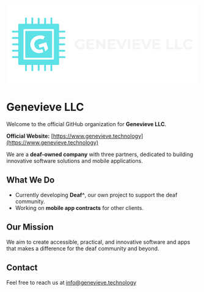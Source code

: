 <p align="center">
  <img src="Geevee website footer logo.png" alt="Genevieve LLC Logo" width="1000">
</p>


# Genevieve LLC

Welcome to the official GitHub organization for **Genevieve LLC**.

**Official Website:** [https://www.genevieve.technology](https://www.genevieve.technology)


We are a **deaf-owned company** with three partners, dedicated to building innovative software solutions and mobile applications.

## What We Do
- Currently developing **Deaf^**, our own project to support the deaf community.  
- Working on **mobile app contracts** for other clients.  


## Our Mission
We aim to create accessible, practical, and innovative software and apps that makes a difference for the deaf community and beyond.  

## Contact
Feel free to reach us at info@genevieve.technology

